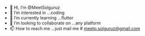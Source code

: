 - 👋 Hi, I’m @MeetSolguruz
- 👀 I’m interested in ...coding
- 🌱 I’m currently learning ...flutter
- 💞️ I’m looking to collaborate on ...any platform 
- 📫 How to reach me ...just mail me # meetp.solguruz@gmail.com

<!---
MeetSolguruz/MeetSolguruz is a ✨ special ✨ repository because its `README.md` (this file) appears on your GitHub profile.
You can click the Preview link to take a look at your changes.
--->
